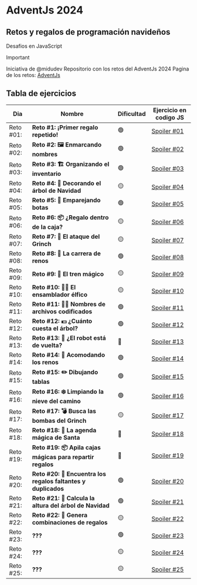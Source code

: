 # AdventJs 2024
## Retos y regalos de programación navideños
Desafios en JavaScript

> [!IMPORTANT]
> Iniciativa de @midudev
> Repositorio con los retos del AdventJs 2024
> Pagina de los retos: [AdventJs](https://adventjs.dev/es)


## Tabla de ejercicios
| Dia     | Nombre | Dificultad | Ejercicio en codigo JS |
| ---     | ---    | ---  | ---  |
| Reto #01: | **Reto #1: ¡Primer regalo repetido!** | 🟢 | [Spoiler #01](https://github.com/ztevenx100/eventos-js-ts/tree/master/js-adventjs-2024/reto-01/main.js) |
| Reto #02: | **Reto #2: 🖼️ Enmarcando nombres** | 🟢 | [Spoiler #02](https://github.com/ztevenx100/eventos-js-ts/tree/master/js-adventjs-2024/reto-02/main.js) |
| Reto #03: | **Reto #3: 🏗️ Organizando el inventario** | 🟢 | [Spoiler #03](https://github.com/ztevenx100/eventos-js-ts/tree/master/js-adventjs-2024/reto-03/main.js) |
| Reto #04: | **Reto #4: 🎄 Decorando el árbol de Navidad** | 🟡 | [Spoiler #04](https://github.com/ztevenx100/eventos-js-ts/tree/master/js-adventjs-2024/reto-04/main.js) |
| Reto #05: | **Reto #5: 👞 Emparejando botas** | 🟢 | [Spoiler #05](https://github.com/ztevenx100/eventos-js-ts/tree/master/js-adventjs-2024/reto-05/main.js) |
| Reto #06: | **Reto #6: 📦 ¿Regalo dentro de la caja?** | 🟡 | [Spoiler #06](https://github.com/ztevenx100/eventos-js-ts/tree/master/js-adventjs-2024/reto-06/main.js) |
| Reto #07: | **Reto #7: 👹 El ataque del Grinch** | 🟡 | [Spoiler #07](https://github.com/ztevenx100/eventos-js-ts/tree/master/js-adventjs-2024/reto-07/main.js) |
| Reto #08: | **Reto #8: 🦌 La carrera de renos** | 🟢 | [Spoiler #08](https://github.com/ztevenx100/eventos-js-ts/tree/master/js-adventjs-2024/reto-08/main.js) |
| Reto #09: | **Reto #9: 🚂 El tren mágico** | 🟡 | [Spoiler #09](https://github.com/ztevenx100/eventos-js-ts/tree/master/js-adventjs-2024/reto-09/main.js) |
| Reto #10: | **Reto #10: 👩‍💻 El ensamblador élfico** | 🟡 | [Spoiler #10](https://github.com/ztevenx100/eventos-js-ts/tree/master/js-adventjs-2024/reto-10/main.js) |
| Reto #11: | **Reto #11: 🏴‍☠️ Nombres de archivos codificados** | 🟢 | [Spoiler #11](https://github.com/ztevenx100/eventos-js-ts/tree/master/js-adventjs-2024/reto-11/main.js) |
| Reto #12: | **Reto #12: 💵 ¿Cuánto cuesta el árbol?** | 🟢 | [Spoiler #12](https://github.com/ztevenx100/eventos-js-ts/tree/master/js-adventjs-2024/reto-12/main.js) |
| Reto #13: | **Reto #13: 🤖 ¿El robot está de vuelta?** | 🔴 | [Spoiler #13](https://github.com/ztevenx100/eventos-js-ts/tree/master/js-adventjs-2024/reto-13/main.js) |
| Reto #14: | **Reto #14: 🦌 Acomodando los renos** | 🟢 | [Spoiler #14](https://github.com/ztevenx100/eventos-js-ts/tree/master/js-adventjs-2024/reto-14/main.js) |
| Reto #15: | **Reto #15: ✏️ Dibujando tablas** | 🟢 | [Spoiler #15](https://github.com/ztevenx100/eventos-js-ts/tree/master/js-adventjs-2024/reto-15/main.js) |
| Reto #16: | **Reto #16: ❄️ Limpiando la nieve del camino** | 🟢 | [Spoiler #16](https://github.com/ztevenx100/eventos-js-ts/tree/master/js-adventjs-2024/reto-16/main.js) |
| Reto #17: | **Reto #17: 💣 Busca las bombas del Grinch** | 🟡 | [Spoiler #17](https://github.com/ztevenx100/eventos-js-ts/tree/master/js-adventjs-2024/reto-17/main.js) |
| Reto #18: | **Reto #18: 📇 La agenda mágica de Santa** | 🔴 | [Spoiler #18](https://github.com/ztevenx100/eventos-js-ts/tree/master/js-adventjs-2024/reto-18/main.js) |
| Reto #19: | **Reto #19: 📦 Apila cajas mágicas para repartir regalos** | 🔴 | [Spoiler #19](https://github.com/ztevenx100/eventos-js-ts/tree/master/js-adventjs-2024/reto-19/main.js) |
| Reto #20: | **Reto #20: 🎁 Encuentra los regalos faltantes y duplicados** | 🟢 | [Spoiler #20](https://github.com/ztevenx100/eventos-js-ts/tree/master/js-adventjs-2024/reto-20/main.js) |
| Reto #21: | **Reto #21: 🎄 Calcula la altura del árbol de Navidad** | 🟢 | [Spoiler #21](https://github.com/ztevenx100/eventos-js-ts/tree/master/js-adventjs-2024/reto-21/main.js) |
| Reto #22: | **Reto #22: 🎁 Genera combinaciones de regalos** | 🟡 | [Spoiler #22](https://github.com/ztevenx100/eventos-js-ts/tree/master/js-adventjs-2024/reto-22/main.js) |
| Reto #23: | **???** | 🟢 | [Spoiler #23]() |
| Reto #24: | **???** | 🟡 | [Spoiler #24]() |
| Reto #25: | **???** | 🟡 | [Spoiler #25]() |

